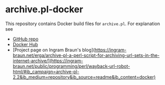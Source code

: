 # archive.pl-docker
 
This repository contains Docker build files for `archive.pl`. For explanation see

- [GitHub repo](https://github.com/CarlOrff/archive)
- [Docker Hub](https://hub.docker.com/r/archaeopath/archive.pl-docker)
- [Project page on Ingram Braun's blog](https://ingram-braun.net/erga/archive-pl-a-perl-script-for-archiving-url-sets-in-the-internet-archive/](https://ingram-braun.net/public/programming/perl/wayback-url-robot-html/#ib_campaign=archive-pl-2.2&ib_medium=repository&ib_source=readme&ib_content=docker)